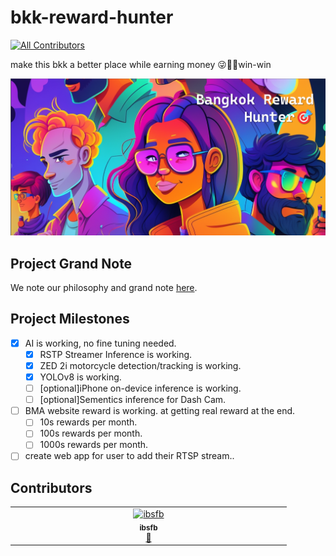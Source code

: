 # bkk-reward-hunter
<!-- ALL-CONTRIBUTORS-BADGE:START - Do not remove or modify this section -->
[![All Contributors](https://img.shields.io/badge/all_contributors-1-orange.svg?style=flat-square)](#contributors-)
<!-- ALL-CONTRIBUTORS-BADGE:END -->
make this bkk a better place while earning money 😜🤑🥳win-win

![team bangkok reward hunter](Assets/team_cover.png)

## Project Grand Note
We note our philosophy and grand note [here](https://codustry.notion.site/Bangkok-Reward-Hunter-deb96142a7fd4fc897f9d1454077b158).

## Project Milestones
  - [x] AI is working, no fine tuning needed.
    - [x] RSTP Streamer Inference is working.
    - [x] ZED 2i motorcycle detection/tracking is working.
    - [x] YOLOv8 is working.
    - [ ] \[optional\]iPhone on-device inference is working.
    - [ ] \[optional\]Sementics inference for Dash Cam.

  - [ ] BMA website reward is working. at getting real reward at the end.
    - [ ] 10s rewards per month.
    - [ ] 100s rewards per month.
    - [ ] 1000s rewards per month.
  - [ ] create web app for user to add their RTSP stream..

## Contributors

<!-- ALL-CONTRIBUTORS-LIST:START - Do not remove or modify this section -->
<!-- prettier-ignore-start -->
<!-- markdownlint-disable -->
<table>
  <tbody>
    <tr>
      <td align="center" valign="top" width="14.28%"><a href="https://github.com/ibsfb"><img src="https://avatars.githubusercontent.com/u/120288249?v=4?s=100" width="100px;" alt="ibsfb"/><br /><sub><b>ibsfb</b></sub></a><br /><a href="#design-ibsfb" title="Design">🎨</a></td>
    </tr>
  </tbody>
</table>

<!-- markdownlint-restore -->
<!-- prettier-ignore-end -->

<!-- ALL-CONTRIBUTORS-LIST:END -->
<!-- prettier-ignore-start -->
<!-- markdownlint-disable -->

<!-- markdownlint-restore -->
<!-- prettier-ignore-end -->

<!-- ALL-CONTRIBUTORS-LIST:END -->
